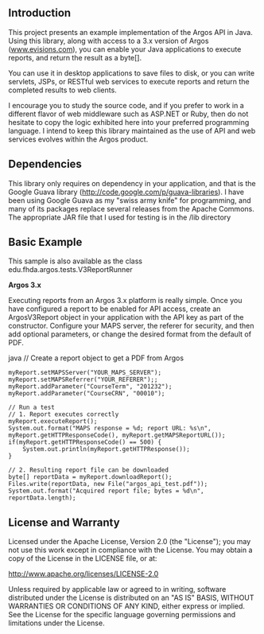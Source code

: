 ## Introduction

This project presents an example implementation of the Argos API in Java. Using this library, along with access to a 3.x version of Argos (www.evisions.com), you can enable your Java applications to execute reports, and return the result as a byte[].

You can use it in desktop applications to save files to disk, or you can write servlets, JSPs, or RESTful web services to execute reports and return the completed results to web clients.

I encourage you to study the source code, and if you prefer to work in a different flavor of web middleware such as ASP.NET or Ruby, then do not hesitate to copy the logic exhibited here into your preferred programming language. I intend to keep this library maintained as the use of API and web services evolves within the Argos product.

## Dependencies

This library only requires on dependency in your application, and that is the Google Guava library (http://code.google.com/p/guava-libraries). I have been using Google Guava as my "swiss army knife" for programming, and many of its packages replace several releases from the Apache Commons. The appropriate JAR file that I used for testing is in the /lib directory

## Basic Example

This sample is also available as the class edu.fhda.argos.tests.V3ReportRunner

**Argos 3.x**

Executing reports from an Argos 3.x platform is really simple. Once you have configured a report to be enabled for API access, create an ArgosV3Report object in your application with the API key as part of the constructor. Configure your MAPS server, the referer for security, and then add optional parameters, or change the desired format from the default of PDF.

java
// Create a report object to get a PDF from Argos
```ArgosV3Report myReport = new ArgosV3Report("RPPNAB4APA4I5DZMEUNWIURZY52YEF6CXU4DWHCAB25KV36U27MWFCEYXDXIZA7TWEBRC4VMNKWHM");
myReport.setMAPSServer("YOUR_MAPS_SERVER");
myReport.setMAPSReferrer("YOUR_REFERER");;
myReport.addParameter("CourseTerm", "201232");
myReport.addParameter("CourseCRN", "00010");

// Run a test
// 1. Report executes correctly
myReport.executeReport();
System.out.format("MAPS response = %d; report URL: %s\n", myReport.getHTTPResponseCode(), myReport.getMAPSReportURL());
if(myReport.getHTTPResponseCode() == 500) {
    System.out.println(myReport.getHTTPResponse());
}

// 2. Resulting report file can be downloaded
byte[] reportData = myReport.downloadReport();
Files.write(reportData, new File("argos_api_test.pdf"));
System.out.format("Acquired report file; bytes = %d\n", reportData.length);
```

## License and Warranty

Licensed under the Apache License, Version 2.0 (the "License"); you may not use this work except in compliance with the License. You may obtain a copy of the License in the LICENSE file, or at:

http://www.apache.org/licenses/LICENSE-2.0

Unless required by applicable law or agreed to in writing, software distributed under the License is distributed on an "AS IS" BASIS, WITHOUT WARRANTIES OR CONDITIONS OF ANY KIND, either express or implied. See the License for the specific language governing permissions and limitations under the License.